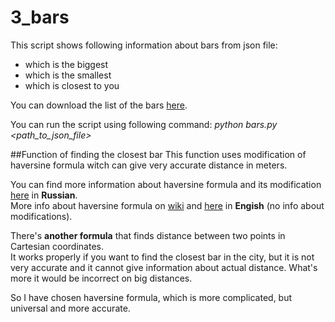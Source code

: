 # 3_bars

This script shows following information about bars from json file:
* which is the biggest
* which is the smallest
* which is closest to you

You can download the list of the bars [here](http://data.mos.ru/opendata/7710881420-bary). 

You can run the script using following command: _python bars.py \<path_to_json_file\>_

##Function of finding the closest bar 
This function uses modification of haversine formula
 witch can give very accurate distance in meters. 
 
 You can find more information about haversine formula and its modification 
 [here](http://gis-lab.info/qa/great-circles.html) in **Russian**.  
 More info about haversine formula on [wiki](https://en.wikipedia.org/wiki/Haversine_formula) 
and [here](https://rosettacode.org/wiki/Haversine_formula) in **Engish** (no info about modifications).

There's **another formula** that finds distance between two points in Cartesian coordinates.  
It works properly if you want to find the closest bar in the city, but 
it is not very accurate and it cannot give information about actual distance.
What's more it would be incorrect on big distances. 

So I have chosen haversine formula, which is more complicated, but universal 
and more accurate.